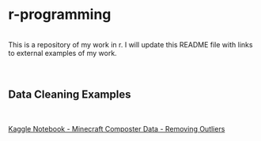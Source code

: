 # r-programming
<br>
This is a repository of my work in r. I will update this README file with links to external examples of my work. <br>
<br>
<br>
<h2>Data Cleaning Examples</h2> <br>

[Kaggle Notebook - Minecraft Composter Data - Removing Outliers](https://www.kaggle.com/code/bradfordjohnson/cactus-vs-sugarcane?scriptVersionId=101591092) 
